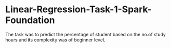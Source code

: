 # Linear-Regression-Task-1-Spark-Foundation
The task was to predict the percentage of student based on the no.of study hours and its complexity was of beginner level.
